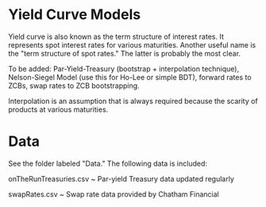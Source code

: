 # Yield Curve Models

Yield curve is also known as the term structure of interest rates. It represents spot interest rates for various maturities. Another useful name is the "term structure of spot rates." The latter is probably the most clear. 

To be added: Par-Yield-Treasury (bootstrap + interpolation technique), Nelson-Siegel Model (use this for Ho-Lee or simple BDT), forward rates to ZCBs, swap rates to ZCB bootstrapping. 

Interpolation is an assumption that is always required because the scarity of products at various maturities.



# Data

See the folder labeled "Data." The following data is included:

onTheRunTreasuries.csv ~ Par-yield Treasury data updated regularly

swapRates.csv ~ Swap rate data provided by Chatham Financial 
